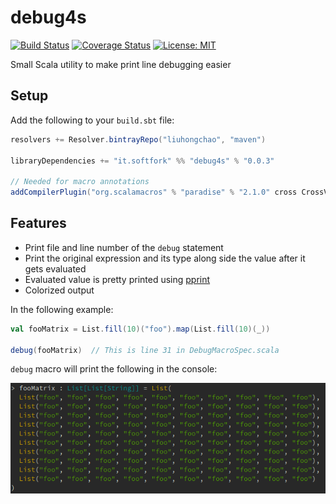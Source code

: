 debug4s
=======
[![Build Status](https://travis-ci.org/liuhongchao/debug4s.svg?branch=master)](https://travis-ci.org/liuhongchao/debug4s)
[![Coverage Status](https://coveralls.io/repos/github/liuhongchao/debug4s/badge.svg?branch=master)](https://coveralls.io/github/liuhongchao/debug4s?branch=master)
[![License: MIT](https://img.shields.io/badge/License-MIT-yellow.svg)](https://opensource.org/licenses/MIT)

Small Scala utility to make print line debugging easier

## Setup

Add the following to your `build.sbt` file:

```scala
resolvers += Resolver.bintrayRepo("liuhongchao", "maven")

libraryDependencies += "it.softfork" %% "debug4s" % "0.0.3"

// Needed for macro annotations
addCompilerPlugin("org.scalamacros" % "paradise" % "2.1.0" cross CrossVersion.full)
```

## Features

- Print file and line number of the `debug` statement
- Print the original expression and its type along side the value after it gets evaluated
- Evaluated value is pretty printed using [pprint](https://github.com/lihaoyi/PPrint)
- Colorized output

In the following example:

```scala
val fooMatrix = List.fill(10)("foo").map(List.fill(10)(_))

debug(fooMatrix)  // This is line 31 in DebugMacroSpec.scala
```

`debug` macro will print the following in the console:

![Alt text](/images/foomatrix.png?raw=true)